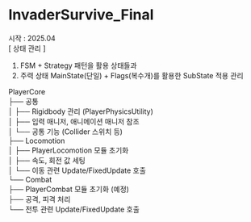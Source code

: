 # InvaderSurvive_Final

시작 : 2025.04 <br/>
[ 상태 관리 ]<br/>
1. FSM + Strategy 패턴을 활용 상태들과  <br/>
2. 주력 상태 MainState(단일) + Flags(복수개)를 활용한 SubState 적용 관리  <br/>

PlayerCore <br/>
├── 공통 <br/>
│   ├── Rigidbody 관리 (PlayerPhysicsUtility) <br/>
│   ├── 입력 매니저, 애니메이션 매니저 참조 <br/>
│   └── 공통 기능 (Collider 스위치 등) <br/>
├── Locomotion <br/>
│   ├── PlayerLocomotion 모듈 초기화 <br/>
│   ├── 속도, 회전 값 세팅 <br/>
│   └── 이동 관련 Update/FixedUpdate 호출 <br/>
└── Combat <br/>
    ├── PlayerCombat 모듈 초기화 (예정) <br/>
    ├── 공격, 피격 처리 <br/>
    └── 전투 관련 Update/FixedUpdate 호출 <br/>
